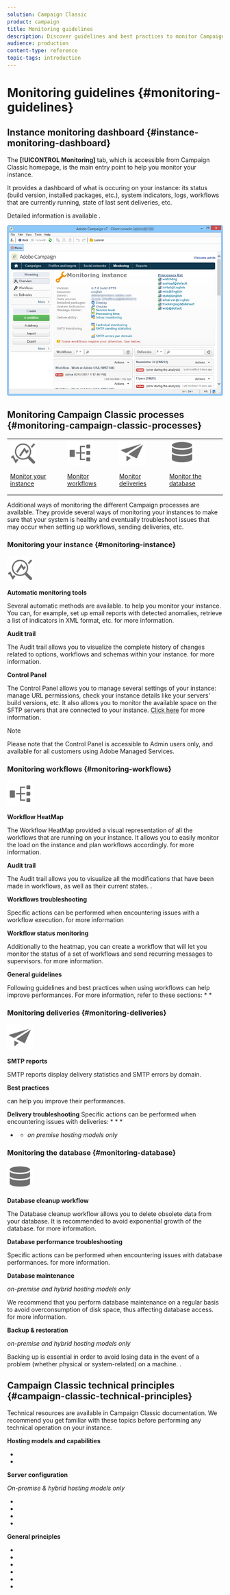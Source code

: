 ```yaml
---
solution: Campaign Classic
product: campaign
title: Monitoring guidelines
description: Discover guidelines and best practices to monitor Campaign instance and processes.
audience: production
content-type: reference
topic-tags: introduction
---
```


# Monitoring guidelines {#monitoring-guidelines}

## Instance monitoring dashboard {#instance-monitoring-dashboard}

The **[!UICONTROL Monitoring]** tab, which is accessible from Campaign Classic homepage, is the main entry point to help you monitor your instance.

It provides a dashboard of what is occuring on your instance: its status (build version, installed packages, etc.), system indicators, logs,  workflows that are currently running, state of last sent deliveries, etc.

Detailed information is available .

![](assets/monitoring_tab.png)

## Monitoring Campaign Classic processes {#monitoring-campaign-classic-processes}

<table>
<tr><td><img src="assets/do-not-localize/icon_system.svg" width="60px"><p><a href="#monitoring-instance">Monitor your instance</a></p></td>
<td><img src="assets/do-not-localize/icon_workflows.svg" width="60px"><p><a href="#moniroting-workflows">Monitor workflows</a></p></td>
<td><img src="assets/do-not-localize/icon_send.svg" width="60px"><p><a href="#monitoring-deliveries">Monitor deliveries</a></p></td>
<td><img src="assets/do-not-localize/icon_database.svg" width="60px"><p><a href="#monitoring-database">Monitor the database</a></p></td></tr>
</table>

Additional ways of monitoring the different Campaign processes are available. They provide several ways of monitoring your instances to make sure that your system is healthy and eventually troubleshoot issues that may occur when setting up workflows, sending deliveries, etc.

### Monitoring your instance {#monitoring-instance}

<img src="assets/do-not-localize/icon_system.svg" width="60px">

**Automatic monitoring tools**

Several automatic methods are available. to help you monitor your instance. You can, for example, set up email reports with detected anomalies, retrieve a list of indicators in XML format, etc.  for more information.

**Audit trail**

The Audit trail allows you to visualize the complete history of changes related to options, workflows and schemas within your instance.  for more information.

**Control Panel**

The Control Panel allows you to manage several settings of your instance: manage URL permissions, check your instance details like your servers' build versions, etc. It also allows you to monitor the available space on the SFTP servers that are connected to your instance. [Click here](https://docs.adobe.com/content/help/en/control-panel/using/control-panel-home.html) for more information.

>[!NOTE]
>
>Please note that the Control Panel is accessible to Admin users only, and available for all customers using Adobe Managed Services.

### Monitoring workflows {#monitoring-workflows}

<img src="assets/do-not-localize/icon_workflows.svg" width="60px">

**Workflow HeatMap**

The Workflow HeatMap provided a visual representation of all the workflows that are running on your instance. It allows you to easily monitor the load on the instance and plan workflows accordingly.  for more information.

**Audit trail**

The Audit trail allows you to visualize all the modifications that have been made in workflows, as well as their current states. .

**Workflows troubleshooting**

Specific actions can be performed when encountering issues with a workflow execution.  for more information

**Workflow status monitoring**

Additionally to the heatmap, you can create a workflow that will let you monitor the status of a set of workflows and send recurring messages to supervisors.  for more information.

**General guidelines**

Following guidelines and best practices when using workflows can help improve performances. For more information, refer to these sections:
* 
* 

### Monitoring deliveries {#monitoring-deliveries}

<img src="assets/do-not-localize/icon_send.svg" width="60px">

**SMTP reports**

SMTP reports display delivery statistics and SMTP errors by domain. 

**Best practices**

 can help you improve their performances.

**Delivery troubleshooting**
Specific actions can be performed when encountering issues with deliveries:
* 
* 
* 
*  - *on premise hosting models only*

### Monitoring the database {#monitoring-database}

<img src="assets/do-not-localize/icon_database.svg" width="60px">

**Database cleanup workflow**

The Database cleanup workflow allows you to delete obsolete data from your database. It is recommended to avoid exponential growth of the database.  for more information.

**Database performance troubleshooting**

Specific actions can be performed when encountering issues with database performances.  for more information.

**Database maintenance**

*on-premise and hybrid hosting models only*

We recommend that you perform database maintenance on a regular basis to avoid overconsumption of disk space, thus affecting database access.  for more information.

**Backup & restoration**

*on-premise and hybrid hosting models only*

Backing up is essential in order to avoid losing data in the event of a problem (whether physical or system-related) on a machine. .

## Campaign Classic technical principles {#campaign-classic-technical-principles}

Technical resources are available in Campaign Classic documentation. We recommend you get familiar with these topics before performing any technical operation on your instance.

**Hosting models and capabilities**

* 
* 

**Server configuration**

*On-premise & hybrid hosting models only*

* 
* 
* 
* 

**General principles**

* 
* 
* 
* 
* 
* 
